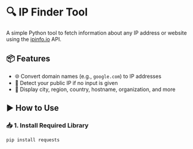 # 🔍 IP Finder Tool

A simple Python tool to fetch information about any IP address or website using the [ipinfo.io](https://ipinfo.io) API.

## 📦 Features

- 🌐 Convert domain names (e.g., `google.com`) to IP addresses
- 🧠 Detect your public IP if no input is given
- 🔎 Display city, region, country, hostname, organization, and more

## ▶️ How to Use

### 📥 1. Install Required Library

```bash
pip install requests
